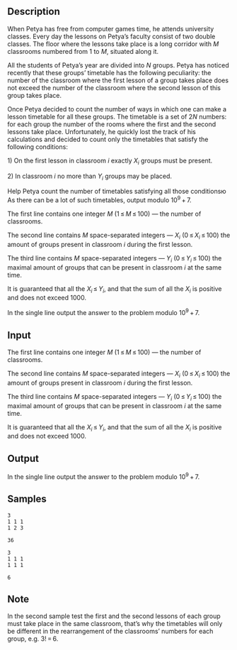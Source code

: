 ## Description

<div><p>When Petya has free from computer games time, he attends university classes. Every day the lessons on Petya’s faculty consist of two double classes. The floor where the lessons take place is a long corridor with <span class="tex-span"><i>M</i></span> classrooms numbered from <span class="tex-span">1</span> to <span class="tex-span"><i>M</i></span>, situated along it.</p><p>All the students of Petya’s year are divided into <span class="tex-span"><i>N</i></span> groups. Petya has noticed recently that these groups’ timetable has the following peculiarity: the number of the classroom where the first lesson of a group takes place does not exceed the number of the classroom where the second lesson of this group takes place. </p><p>Once Petya decided to count the number of ways in which one can make a lesson timetable for all these groups. The timetable is a set of <span class="tex-span">2<i>N</i></span> numbers: for each group the number of the rooms where the first and the second lessons take place. Unfortunately, he quickly lost the track of his calculations and decided to count only the timetables that satisfy the following conditions:</p><p>1) On the first lesson in classroom <span class="tex-span"><i>i</i></span> exactly <span class="tex-span"><i>X</i><sub class="lower-index"><i>i</i></sub></span> groups must be present.</p><p>2) In classroom <span class="tex-span"><i>i</i></span> no more than <span class="tex-span"><i>Y</i><sub class="lower-index"><i>i</i></sub></span> groups may be placed.</p><p>Help Petya count the number of timetables satisfying all those conditionsю As there can be a lot of such timetables, output modulo <span class="tex-span">10<sup class="upper-index">9</sup> + 7</span>.</p></div><div class="input-specification"><p>The first line contains one integer <span class="tex-span"><i>M</i></span> (<span class="tex-span">1 ≤ <i>M</i> ≤ 100</span>) — the number of classrooms.</p><p>The second line contains <span class="tex-span"><i>M</i></span> space-separated integers — <span class="tex-span"><i>X</i><sub class="lower-index"><i>i</i></sub></span> (<span class="tex-span">0 ≤ <i>X</i><sub class="lower-index"><i>i</i></sub> ≤ 100</span>) the amount of groups present in classroom <span class="tex-span"><i>i</i></span> during the first lesson.</p><p>The third line contains <span class="tex-span"><i>M</i></span> space-separated integers — <span class="tex-span"><i>Y</i><sub class="lower-index"><i>i</i></sub></span> (<span class="tex-span">0 ≤ <i>Y</i><sub class="lower-index"><i>i</i></sub> ≤ 100</span>) the maximal amount of groups that can be present in classroom <span class="tex-span"><i>i</i></span> at the same time.</p><p>It is guaranteed that all the <span class="tex-span"><i>X</i><sub class="lower-index"><i>i</i></sub> ≤ <i>Y</i><sub class="lower-index"><i>i</i></sub></span>, and that the sum of all the <span class="tex-span"><i>X</i><sub class="lower-index"><i>i</i></sub></span> is positive and does not exceed <span class="tex-span">1000</span>.</p></div><div class="output-specification"><p>In the single line output the answer to the problem modulo <span class="tex-span">10<sup class="upper-index">9</sup> + 7</span>.</p></div>


## Input

<p>The first line contains one integer <span class="tex-span"><i>M</i></span> (<span class="tex-span">1 ≤ <i>M</i> ≤ 100</span>) — the number of classrooms.</p><p>The second line contains <span class="tex-span"><i>M</i></span> space-separated integers — <span class="tex-span"><i>X</i><sub class="lower-index"><i>i</i></sub></span> (<span class="tex-span">0 ≤ <i>X</i><sub class="lower-index"><i>i</i></sub> ≤ 100</span>) the amount of groups present in classroom <span class="tex-span"><i>i</i></span> during the first lesson.</p><p>The third line contains <span class="tex-span"><i>M</i></span> space-separated integers — <span class="tex-span"><i>Y</i><sub class="lower-index"><i>i</i></sub></span> (<span class="tex-span">0 ≤ <i>Y</i><sub class="lower-index"><i>i</i></sub> ≤ 100</span>) the maximal amount of groups that can be present in classroom <span class="tex-span"><i>i</i></span> at the same time.</p><p>It is guaranteed that all the <span class="tex-span"><i>X</i><sub class="lower-index"><i>i</i></sub> ≤ <i>Y</i><sub class="lower-index"><i>i</i></sub></span>, and that the sum of all the <span class="tex-span"><i>X</i><sub class="lower-index"><i>i</i></sub></span> is positive and does not exceed <span class="tex-span">1000</span>.</p>


## Output

<p>In the single line output the answer to the problem modulo <span class="tex-span">10<sup class="upper-index">9</sup> + 7</span>.</p>


## Samples

```input1
3
1 1 1
1 2 3

```

```output1
36

```






```input2
3
1 1 1
1 1 1

```

```output2
6

```




## Note

<p>In the second sample test the first and the second lessons of each group must take place in the same classroom, that’s why the timetables will only be different in the rearrangement of the classrooms’ numbers for each group, e.g. <span class="tex-span">3! = 6</span>.</p>

